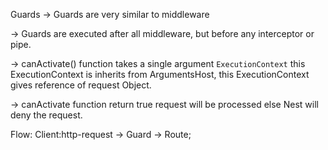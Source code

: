 Guards
-> Guards are very similar to middleware

-> Guards are executed after all middleware, but before any interceptor or pipe.

-> canActivate() function takes a single argument `ExecutionContext` this ExecutionContext is inherits from ArgumentsHost, this ExecutionContext gives reference of request Object.

-> canActivate function return true request will be processed else Nest will deny the request.

Flow:
Client:http-request -> Guard -> Route;
